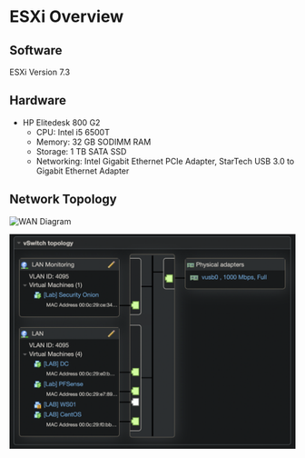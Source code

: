 # ESXi Overview

## Software
ESXi Version 7.3

## Hardware
- HP Elitedesk 800 G2
	- CPU: Intel i5 6500T
	- Memory: 32 GB SODIMM RAM
	- Storage: 1 TB SATA SSD
	- Networking: Intel Gigabit Ethernet PCIe Adapter, StarTech USB 3.0 to Gigabit Ethernet Adapter

## Network Topology

![WAN 
Diagram](https://github.com/cb549/Homelab/raw/main/ESXi/Diagrams/vSwitch0.png)

![LAN](https://github.com/cb549/Homelab/raw/main/ESXi/Diagrams/LAN.png)
